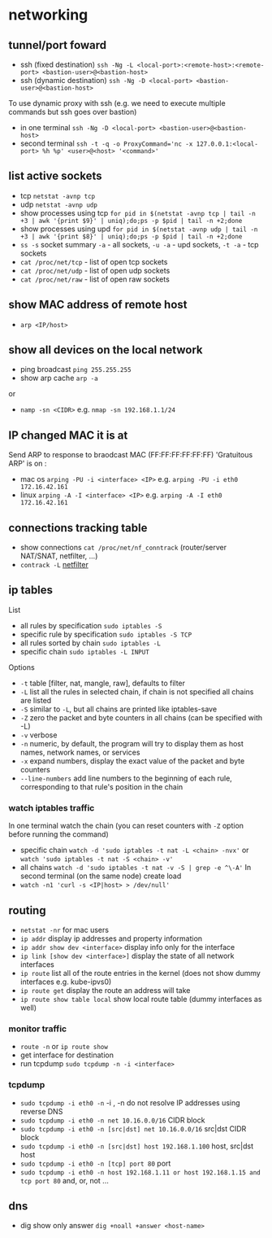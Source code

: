 # networking

## tunnel/port foward

 - ssh (fixed destination) `ssh -Ng -L <local-port>:<remote-host>:<remote-port> <bastion-user>@<bastion-host>`
 - ssh (dynamic destination) `ssh -Ng -D <local-port> <bastion-user>@<bastion-host>`

To use dynamic proxy with ssh (e.g. we need to execute multiple commands but ssh goes over bastion)
 - in one terminal `ssh -Ng -D <local-port> <bastion-user>@<bastion-host>`
 - second terminal `ssh -t -q -o ProxyCommand='nc -x 127.0.0.1:<local-port> %h %p' <user>@<host> '<command>'`

## list active sockets
 - tcp `netstat -avnp tcp`
 - udp `netstat -avnp udp`
 - show processes using tcp `for pid in $(netstat -avnp tcp | tail -n +3 | awk '{print $9}' | uniq);do;ps -p $pid | tail -n +2;done`
 - show processes using upd `for pid in $(netstat -avnp udp | tail -n +3 | awk '{print $8}' | uniq);do;ps -p $pid | tail -n +2;done`
 - `ss -s` socket summary `-a` - all sockets, `-u -a` - upd sockets, `-t -a` - tcp sockets
 - `cat /proc/net/tcp` - list of open tcp sockets
 - `cat /proc/net/udp` - list of open udp sockets
 - `cat /proc/net/raw` - list of open raw sockets

## show MAC address of remote host
 - `arp <IP/host>`

## show all devices on the local network
 - ping broadcast `ping 255.255.255`
 - show arp cache `arp -a`

or
 - `namp -sn <CIDR>` e.g. `nmap -sn 192.168.1.1/24`

## IP changed MAC it is at
Send ARP to response to braodcast MAC (FF:FF:FF:FF:FF:FF) 'Gratuitous ARP' <IP> is on <interface>:
 - mac os `arping -PU -i <interface> <IP>` e.g. `arping -PU -i eth0 172.16.42.161`
 - linux `arping -A -I <interface> <IP>` e.g. `arping -A -I eth0 172.16.42.161`

## connections tracking table
 - show connections `cat /proc/net/nf_conntrack` (router/server NAT/SNAT, netfilter, ...)
 - `contrack -L` [netfilter](https://netfilter.org/projects/conntrack-tools/index.html)

## ip tables
List
 - all rules by specification `sudo iptables -S`
 - specific rule by specification `sudo iptables -S TCP`
 - all rules sorted by chain `sudo iptables -L`
 - specific chain `sudo iptables -L INPUT`

Options
 - `-t` table [filter, nat, mangle, raw], defaults to filter
 - `-L` list all the rules in selected chain, if chain is not specified all chains are listed
 - `-S` similar to `-L`, but all chains are printed like iptables-save
 - `-Z` zero the packet and byte counters in all chains (can be specified with -L)
 - `-v` verbose
 - `-n` numeric, by default, the program will try to display them as host names, network names, or services
 - `-x` expand numbers, display the exact value of the packet and byte counters
 - `--line-numbers` add line numbers to the beginning of each rule, corresponding to that rule's position in the chain

### watch iptables traffic
In one terminal watch the chain (you can reset counters with `-Z` option before running the command)
 - specific chain `watch -d 'sudo iptables -t nat -L <chain> -nvx'` or `watch 'sudo iptables -t nat -S <chain> -v'`
 - all chains `watch -d 'sudo iptables -t nat -v -S | grep -e ^\-A'`
In second terminal (on the same node) create load
 - `watch -n1 'curl -s <IP|host> > /dev/null'`

## routing
 - `netstat -nr` for mac users
 - `ip addr` display ip addresses and property information
 - `ip addr show dev <interface>` display info only for the interface
 - `ip link [show dev <interface>]` display the state of all network interfaces
 - `ip route` list all of the route entries in the kernel (does not show dummy interfaces e.g. kube-ipvs0)
 - `ip route get` display the route an address will take
 - `ip route show table local` show local route table (dummy interfaces as well)

### monitor traffic
 - `route -n` or `ip route show`
 - get interface for destination
 - run tcpdump `sudo tcpdump -n -i <interface>`

### tcpdump
 - `sudo tcpdump -i eth0 -n` -i <interface>, -n do not resolve IP addresses using reverse DNS
 - `sudo tcpdump -i eth0 -n net 10.16.0.0/16` CIDR block
 - `sudo tcpdump -i eth0 -n [src|dst] net 10.16.0.0/16` src|dst CIDR block
 - `sudo tcpdump -i eth0 -n [src|dst] host 192.168.1.100` host, src|dst host
 - `sudo tcpdump -i eth0 -n [tcp] port 80` port
 - `sudo tcpdump -i eth0 -n host 192.168.1.11 or host 192.168.1.15 and tcp port 80` and, or, not ...
 
 ## dns
  - dig show only answer `dig +noall +answer <host-name>`
